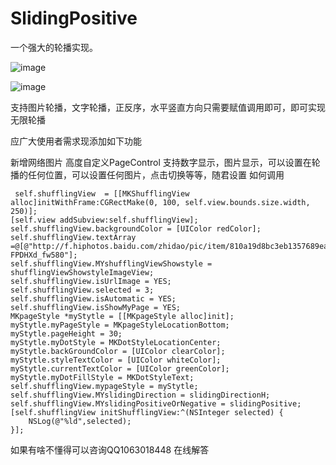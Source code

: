 # SlidingPositive
一个强大的轮播实现。



![image](https://github.com/yangxiniOS/SlidingPositive/blob/master/shufflingDemo/演示2.gif)

![image](https://github.com/yangxiniOS/SlidingPositive/blob/8d865fc0f785ae5d5ea82a6d5341e44a5849c23a/shufflingDemo/演示.gif)


支持图片轮播，文字轮播，正反序，水平竖直方向只需要赋值调用即可，即可实现无限轮播

应广大使用者需求现添加如下功能

新增网络图片
高度自定义PageControl  支持数字显示，图片显示，可以设置在轮播的任何位置，可以设置任何图片，点击切换等等，随君设置
如何调用

     self.shufflingView  = [[MKShufflingView alloc]initWithFrame:CGRectMake(0, 100, self.view.bounds.size.width, 250)];
    [self.view addSubview:self.shufflingView];
    self.shufflingView.backgroundColor = [UIColor redColor];
    self.shufflingView.textArray =@[@"http://f.hiphotos.baidu.com/zhidao/pic/item/810a19d8bc3eb1357689ea10a71ea8d3fc1f44ca.jpg",@"http://imgsrc.baidu.com/forum/w%3D580/sign=fcae01763b87e9504217f3642039531b/2f2eb9389b504fc29fccbeb0e4dde71191ef6df7.jpg",@"http://d.hiphotos.baidu.com/zhidao/pic/item/4ec2d5628535e5dd5c955af875c6a7efce1b6258.jpg",@"http://c.hiphotos.baidu.com/zhidao/pic/item/95eef01f3a292df59ac3846ebc315c6034a8734c.jpg",@"http://img.hb.aicdn.com/c6c4f5ebe51328518bdcad6dfe3ee6530ff75e1d132be-FPDHXd_fw580"];
    self.shufflingView.MYshufflingViewShowstyle = shufflingViewShowstyleImageView;
    self.shufflingView.isUrlImage = YES;
    self.shufflingView.selected = 3;
    self.shufflingView.isAutomatic = YES;
    self.shufflingView.isShowMyPage = YES;
    MKpageStyle *myStytle = [[MKpageStyle alloc]init];
    myStytle.myPageStyle = MKpageStyleLocationBottom;
    myStytle.pageHeight = 30;
    myStytle.myDotStyle = MKDotStyleLocationCenter;
    myStytle.backGroundColor = [UIColor clearColor];
    myStytle.styleTextColor = [UIColor whiteColor];
    myStytle.currentTextColor = [UIColor greenColor];
    myStytle.myDotFillStyle = MKDotStyleText;
    self.shufflingView.mypageStyle = myStytle;
    self.shufflingView.MYslidingDirection = slidingDirectionH;
    self.shufflingView.MYslidingPositiveOrNegative = slidingPositive;
    [self.shufflingView initShufflingView:^(NSInteger selected) {
        NSLog(@"%ld",selected);
    }];

如果有啥不懂得可以咨询QQ1063018448 在线解答
